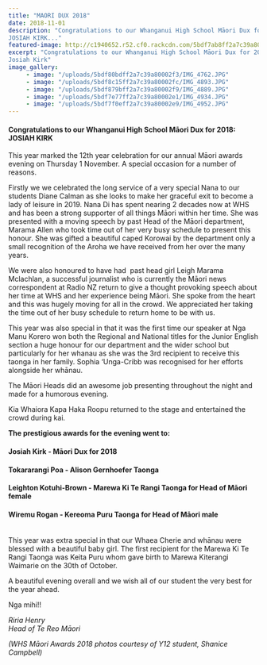 ```yaml
---
title: "MAORI DUX 2018"
date: 2018-11-01
description: "Congratulations to our Whanganui High School Māori Dux for 2018:
JOSIAH KIRK..."
featured-image: http://c1940652.r52.cf0.rackcdn.com/5bdf7ab8ff2a7c39a80002d7/Josiah-Kirk-Maori-350-Dux.jpg
excerpt: "Congratulations to our Whanganui High School Māori Dux for 2018:
Josiah Kirk"
image_gallery:
     - image: "/uploads/5bdf80bdff2a7c39a80002f3/IMG_4762.JPG"
     - image: "/uploads/5bdf8c15ff2a7c39a80002fc/IMG_4893.JPG"
     - image: "/uploads/5bdf879bff2a7c39a80002f9/IMG_4889.JPG"
     - image: "/uploads/5bdf7e77ff2a7c39a80002e1/IMG_4934.JPG"
     - image: "/uploads/5bdf7f0eff2a7c39a80002e9/IMG_4952.JPG"
---
```


<h4>Congratulations to our Whanganui High School Māori Dux for 2018:<br />JOSIAH KIRK</h4>
<p>This year marked the 12th year celebration for our annual Māori awards evening on Thursday 1 November. A special occasion for a number of reasons.&nbsp;</p>
<p>Firstly we we celebrated the long service of a very special Nana to our students Diane Calman as she looks to make her graceful exit to become a lady of leisure in 2019. Nana Di has spent nearing 2 decades now at WHS and has been a strong supporter of all things Māori within her time. She was presented with a moving speech by past Head of the Māori department, Marama Allen who took time out of her very busy schedule to present this honour. She was gifted a beautiful caped Korowai by the department only a small recognition of the Aroha we have received from her over the many years.&nbsp;</p>
<p>We were also honoured to have had&nbsp; past head girl Leigh Marama Mclachlan, a successful journalist who is currently the Māori news correspondent at Radio NZ return to give a thought provoking speech about her time at WHS and her experience being Māori. She spoke from the heart and this was hugely moving for all in the crowd. We appreciated her taking the time out of her busy schedule to return home to be with us.&nbsp;</p>
<p>This year was also special in that it was the first time our speaker at Nga Manu Korero won both the Regional and National titles for the Junior English section a huge honour for our department and the wider school but particularly for her whanau as she was the 3rd recipient to receive this taonga in her family. Sophia &lsquo;Unga-Cribb was recognised for her efforts alongside her whānau.</p>
<p>The Māori Heads did an awesome job presenting throughout the night and made for a humorous evening.&nbsp;</p>
<p>Kia Whaiora Kapa Haka Roopu returned to the stage and entertained the crowd during kai.&nbsp;</p>
<p><strong>The prestigious awards for the evening went to:</strong></p>
<h4>Josiah Kirk - Māori Dux for 2018</h4>
<h4>Tokararangi Poa - Alison Gernhoefer Taonga</h4>
<h4>Leighton Kotuhi-Brown - Marewa Ki Te Rangi Taonga for Head of Māori female</h4>
<h4>Wiremu Rogan - Kereoma Puru Taonga for Head of Māori male&nbsp;</h4>
<p><br />This year was extra special in that our Whaea Cherie and whānau were blessed with a beautiful baby girl. The first recipient for the Marewa Ki Te Rangi Taonga was Keita Puru whom gave birth to Marewa Kiterangi Waimarie on the 30th of October.&nbsp;&nbsp;</p>
<p>A beautiful evening overall and we wish all of our student the very best for the year ahead.&nbsp;&nbsp;</p>
<p>Nga mihi!!</p>
<p><em>Riria Henry</em><br /><em>Head of Te Reo&nbsp;Māori</em></p>
<p><em><em>(WHS&nbsp;<em>Māori</em> Awards 2018 photos courtesy of</em>&nbsp;Y12 student, Shanice Campbell)</em></p>

